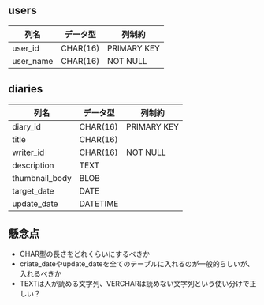 ## users
列名|データ型|列制約
--|--|--
user_id | CHAR(16) | PRIMARY KEY
user_name | CHAR(16) | NOT NULL

## diaries
列名|データ型|列制約
--|--|--
diary_id|CHAR(16)| PRIMARY KEY
title|CHAR(16)|
writer_id|CHAR(16)| NOT NULL
description | TEXT | 
thumbnail_body | BLOB |
target_date | DATE |
update_date | DATETIME |

## 懸念点
- CHAR型の長さをどれくらいにするべきか
- criate_dateやupdate_dateを全てのテーブルに入れるのが一般的らしいが、入れるべきか
- TEXTは人が読める文字列、VERCHARは読めない文字列という使い分けで正しい？
